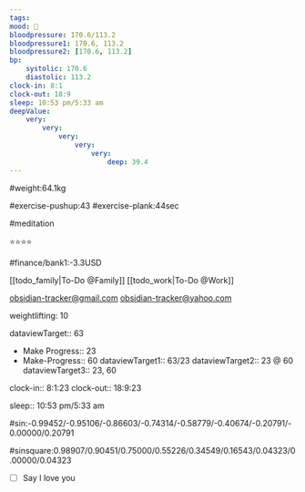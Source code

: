 ```yaml
---
tags: 
mood: 🙂
bloodpressure: 170.6/113.2
bloodpressure1: 170.6, 113.2
bloodpressure2: [170.6, 113.2]
bp:
    systolic: 170.6
    diastolic: 113.2
clock-in: 8:1
clock-out: 18:9
sleep: 10:53 pm/5:33 am
deepValue: 
    very: 
        very: 
            very: 
                very: 
                    very: 
                        deep: 39.4
---
```


#weight:64.1kg

#exercise-pushup:43
#exercise-plank:44sec

#meditation

⭐⭐⭐⭐


#finance/bank1:-3.3USD

[[todo_family|To-Do @Family]]
[[todo_work|To-Do @Work]]

obsidian-tracker@gmail.com
obsidian-tracker@yahoo.com

weightlifting: 10

dataviewTarget:: 63
- Make Progress:: 23
- Make-Progress:: 60
dataviewTarget1:: 63/23
dataviewTarget2:: 23 @ 60
dataviewTarget3:: 23, 60

clock-in:: 8:1:23
clock-out:: 18:9:23

sleep:: 10:53 pm/5:33 am

#sin:-0.99452/-0.95106/-0.86603/-0.74314/-0.58779/-0.40674/-0.20791/-0.00000/0.20791

#sinsquare:0.98907/0.90451/0.75000/0.55226/0.34549/0.16543/0.04323/0.00000/0.04323

- [ ] Say I love you

